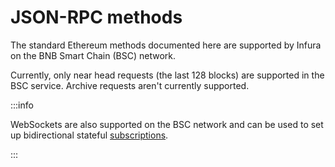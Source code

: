 # JSON-RPC methods

The standard Ethereum methods documented here are supported by Infura on the BNB Smart Chain (BSC) network.

Currently, only near head requests (the last 128 blocks) are supported in the
BSC service. Archive requests aren't currently supported.

:::info

WebSockets are also supported on the BSC network and can be used to set up bidirectional stateful [subscriptions](subscription-methods/index.md).

:::
